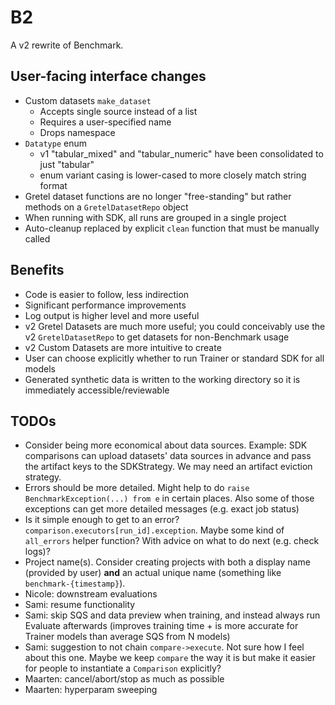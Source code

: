 # B2

A v2 rewrite of Benchmark.


## User-facing interface changes

- Custom datasets `make_dataset`
  - Accepts single source instead of a list
  - Requires a user-specified name
  - Drops namespace
- `Datatype` enum
  - v1 "tabular_mixed" and "tabular_numeric" have been consolidated to just "tabular"
  - enum variant casing is lower-cased to more closely match string format
- Gretel dataset functions are no longer "free-standing" but rather methods on a `GretelDatasetRepo` object
- When running with SDK, all runs are grouped in a single project
- Auto-cleanup replaced by explicit `clean` function that must be manually called


## Benefits

- Code is easier to follow, less indirection
- Significant performance improvements
- Log output is higher level and more useful
- v2 Gretel Datasets are much more useful; you could conceivably use the v2 `GretelDatasetRepo` to get datasets for non-Benchmark usage
- v2 Custom Datasets are more intuitive to create
- User can choose explicitly whether to run Trainer or standard SDK for all models
- Generated synthetic data is written to the working directory so it is immediately accessible/reviewable


## TODOs

- Consider being more economical about data sources. Example: SDK comparisons can upload datasets' data sources in advance and pass the artifact keys to the SDKStrategy. We may need an artifact eviction strategy.
- Errors should be more detailed. Might help to do `raise BenchmarkException(...) from e` in certain places. Also some of those exceptions can get more detailed messages (e.g. exact job status)
- Is it simple enough to get to an error? `comparison.executors[run_id].exception`. Maybe some kind of `all_errors` helper function? With advice on what to do next (e.g. check logs)?
- Project name(s). Consider creating projects with both a display name (provided by user) **and** an actual unique name (something like `benchmark-{timestamp}`).
- Nicole: downstream evaluations
- Sami: resume functionality
- Sami: skip SQS and data preview when training, and instead always run Evaluate afterwards (improves training time + is more accurate for Trainer models than average SQS from N models)
- Sami: suggestion to not chain `compare->execute`. Not sure how I feel about this one. Maybe we keep `compare` the way it is but make it easier for people to instantiate a `Comparison` explicitly?
- Maarten: cancel/abort/stop as much as possible
- Maarten: hyperparam sweeping
